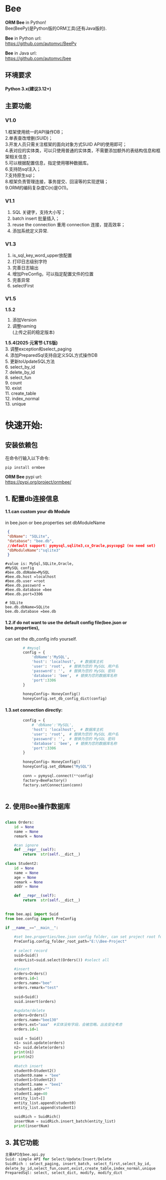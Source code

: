 Bee
=========
**ORM Bee** in Python!  
Bee(BeePy)是Python版的ORM工具(还有Java版的).  

**Bee** in Python url:  
https://github.com/automvc/BeePy  

**Bee** in Java url:  
https://github.com/automvc/bee  

## 环境要求  
#### Python 3.x(建议3.12+)   

## 主要功能
### **V1.0**
1.框架使用统一的API操作DB；  
2.单表查改增删(SUID)；   
3.开发人员只需关注框架的面向对象方式SUID API的使用即可；  
4.表对应的实体类，可以只使用普通的实体类，不需要添加额外的表结构信息和框架相关信息；  
5.可以根据配置信息，指定使用哪种数据库。  
6.支持防sql注入；  
7.支持原生sql；  
8.框架负责管理连接，事务提交、回滚等的实现逻辑；  
9.ORM的编码复杂度C(n)是O(1)。

### **V1.1**
1. SQL 关键字，支持大小写；  
2. batch insert 批量插入；  
3. reuse the connection 重用 connection 连接，提高效率；  
4. 添加系统定义异常.  

### **V1.3**
1. is_sql_key_word_upper放配置  
2. 打印日志级别字符  
3. 完善日志输出  
4. 增加PreConfig，可以指定配置文件的位置  
5. 完善异常  
6. selectFirst  

### **V1.5**
**1.5.2**  
1. 添加Version  
2. 调整naming  
(上传之前的稳定版本)  

**1.5.4(2025·元宵节·LTS版)**  
3. 调整exception和select_paging  
4. 添加PreparedSql支持自定义SQL方式操作DB  
5. 更新toUpdateSQL方法  
6. select_by_id  
7. delete_by_id  
8. select_fun  
9. count  
10. exist  
11. create_table  
12. index_normal  
13. unique  

快速开始:
=========	
## 安装依赖包  
在命令行输入以下命令: 

```shell
pip install ormbee
```

**ORM Bee** pypi url:  
https://pypi.org/project/ormbee/

## 1. 配置db连接信息  
#### 1.1.can custom your db Module  
in bee.json or bee.properties set dbModuleName  

```json
 {
 "dbName": "SQLite",  
 "database": "bee.db", 
 //default support: pymysql,sqlite3,cx_Oracle,psycopg2 (no need set)
 "dbModuleName":"sqlite3"
 }
 ```
 
 ```properties
 #value is: MySql,SQLite,Oracle,
#MySQL config
#bee.db.dbName=MySQL
#bee.db.host =localhost
#bee.db.user =root
#bee.db.password =
#bee.db.database =bee
#bee.db.port=3306

# SQLite
bee.db.dbName=SQLite
bee.db.database =bee.db
 ```
 
#### 1.2.if do not want to use the default config file(bee.json or bee.properties),  
can set the db_config info yourself.  

```python
        # #mysql
        config = {  
            'dbName':'MySQL',
            'host': 'localhost',  # 数据库主机  
            'user': 'root',  # 替换为您的 MySQL 用户名  
            'password': '',  # 替换为您的 MySQL 密码  
            'database': 'bee',  # 替换为您的数据库名称  
            'port':3306
        }
        
        honeyConfig= HoneyConfig()
        honeyConfig.set_db_config_dict(config)

```

#### 1.3.set connection directly:  

```python
        config = {  
            # 'dbName':'MySQL',
            'host': 'localhost',  # 数据库主机  
            'user': 'root',  # 替换为您的 MySQL 用户名  
            'password': '',  # 替换为您的 MySQL 密码  
            'database': 'bee',  # 替换为您的数据库名称  
            'port':3306
        }
        
        honeyConfig= HoneyConfig()
        honeyConfig.set_dbName("MySQL")
        
        conn = pymysql.connect(**config)
        factory=BeeFactory()
        factory.setConnection(conn)
        
```

## 2. 使用Bee操作数据库  

```python

class Orders:
    id = None  
    name = None 
    remark = None

    #can ignore
    def __repr__(self):  
        return  str(self.__dict__)
        
class Student2:
    id = None
    name = None 
    age = None  
    remark = None
    addr = None

    def __repr__(self): 
        return  str(self.__dict__)
        
        
from bee.api import Suid
from bee.config import PreConfig

if __name__=="__main__":
    
    #set bee.properties/bee.json config folder, can set project root for it
    PreConfig.config_folder_root_path="E:\\Bee-Project"
    
    # select record
    suid=Suid()
    orderList=suid.select(Orders()) #select all
    
    #insert    
    orders=Orders()
    orders.id=1
    orders.name="bee"
    orders.remark="test"
    
    suid=Suid()
    suid.insert(orders)
    
    #update/delete
    orders=Orders()
    orders.name="bee130"
    orders.ext="aaa"  #实体没有字段，会被忽略。出去安全考虑
    orders.id=1
    
    suid = Suid()
    n1= suid.update(orders)
    n2= suid.delete(orders)
    print(n1)
    print(n2)
    
    #batch insert
    student0=Student2()
    student0.name = "bee"
    student1=Student2()
    student1.name = "bee1"
    student1.addr=""
    student1.age=40
    entity_list=[]
    entity_list.append(student0)
    entity_list.append(student1)
    
    suidRich = SuidRich()
    insertNum = suidRich.insert_batch(entity_list)
    print(insertNum)

```

## 3. 其它功能

```python
主要API在bee.api.py
Suid: simple API for Select/Update/Insert/Delete
SuidRich : select_paging, insert_batch, select_first,select_by_id,
delete_by_id,select_fun,count,exist,create_table,index_normal,unique
PreparedSql: select, select_dict, modify, modify_dict

```